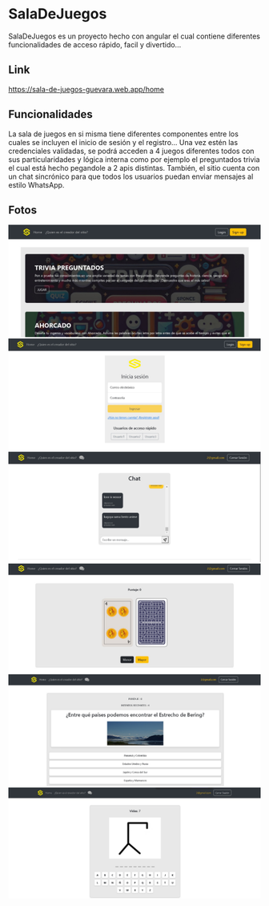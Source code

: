 # SalaDeJuegos

SalaDeJuegos es un proyecto hecho con angular el cual contiene diferentes funcionalidades de acceso rápido, facil y divertido...


## Link 
https://sala-de-juegos-guevara.web.app/home


## Funcionalidades

La sala de juegos en si misma tiene diferentes componentes entre los cuales se incluyen el inicio de sesión y el registro... Una vez estén las credenciales validadas, se podrá acceden a 4 juegos diferentes todos con sus particularidades y lógica interna como por ejemplo el preguntados trivia el cual está hecho pegandole a 2 apis distintas. También, el sitio cuenta con un chat sincrónico para que todos los usuarios puedan enviar mensajes al estilo WhatsApp.

## Fotos 
![imagenLocal](public/1.jpeg)
![imagenLocal](public/2.jpeg)
![imagenLocal](public/3.jpeg)
![imagenLocal](public/4.jpeg)
![imagenLocal](public/5.jfif)
![imagenLocal](public/6.jfif)

